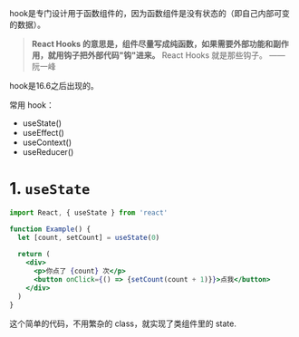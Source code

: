 hook是专门设计用于函数组件的，因为函数组件是没有状态的（即自己内部可变的数据）。

> **React Hooks 的意思是，组件尽量写成纯函数，如果需要外部功能和副作用，就用钩子把外部代码"钩"进来。** React Hooks 就是那些钩子。 —— 阮一峰

hook是16.6之后出现的。

常用 hook：

- useState()
- useEffect()
- useContext()
- useReducer()

# 1. `useState`

``` jsx
import React, { useState } from 'react'

function Example() {
  let [count, setCount] = useState(0)
  
  return (
  	<div>
      <p>你点了 {count} 次</p>
      <button onClick={() => {setCount(count + 1)}}>点我</button>
    </div>
  )
}
```

这个简单的代码，不用繁杂的 class，就实现了类组件里的 state.


